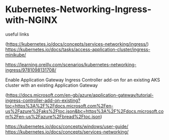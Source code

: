 # Kubernetes-Networking-Ingress-with-NGINX

useful links


(https://kubernetes.io/docs/concepts/services-networking/ingress/)
https://kubernetes.io/docs/tasks/access-application-cluster/ingress-minikube/

https://learning.oreilly.com/scenarios/kubernetes-networking-ingress/9781098131708/

Enable Application Gateway Ingress Controller add-on for an existing AKS cluster with an existing Application Gateway

(https://docs.microsoft.com/en-gb/azure/application-gateway/tutorial-ingress-controller-add-on-existing?toc=https%3A%2F%2Fdocs.microsoft.com%2Fen-us%2Fazure%2Faks%2Ftoc.json&bc=https%3A%2F%2Fdocs.microsoft.com%2Fen-us%2Fazure%2Fbread%2Ftoc.json)

https://kubernetes.io/docs/concepts/windows/user-guide/
https://kubernetes.io/docs/concepts/services-networking/

